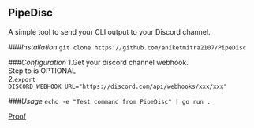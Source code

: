 ## **PipeDisc**
A simple tool to send your CLI output to your Discord channel.

###*Installation*
`git clone https://github.com/aniketmitra2107/PipeDisc`

###*Configuration*
1.Get your discord channel webhook.<br/>
Step to is OPTIONAL<br/>
2.`export DISCORD_WEBHOOK_URL="https://discord.com/api/webhooks/xxx/xxx"`

###*Usage*
`echo -e "Test command from PipeDisc" | go run .`


[comment]: <> (![Alt Text]&#40;/assets/PipeDisc.jpg&#41;)
[Proof](https://postimg.cc/34J8BNR5)